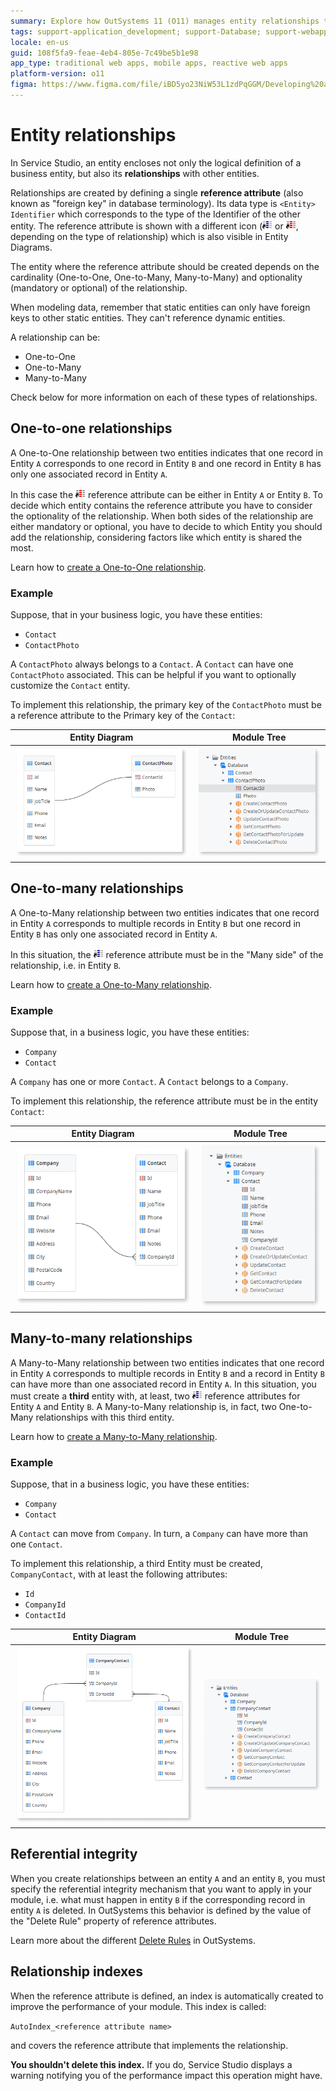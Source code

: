 ```yaml
---
summary: Explore how OutSystems 11 (O11) manages entity relationships through reference attributes and ensures data integrity and performance optimization.
tags: support-application_development; support-Database; support-webapps
locale: en-us
guid: 108f5fa9-feae-4eb4-805e-7c49be5b1e98
app_type: traditional web apps, mobile apps, reactive web apps
platform-version: o11
figma: https://www.figma.com/file/iBD5yo23NiW53L1zdPqGGM/Developing%20an%20Application?node-id=159:3
---
```


# Entity relationships

In Service Studio, an entity encloses not only the logical definition of a business entity, but also its **relationships** with other entities.

Relationships are created by defining a single **reference attribute** (also known as "foreign key" in database terminology). Its data type is `<Entity> Identifier` which corresponds to the type of the Identifier of the other entity. The reference attribute is shown with a different icon (![Icon representing a reference attribute in OutSystems](images/reference-attr.png "Reference Attribute Icon") or ![Icon representing a key reference attribute in OutSystems](images/key-reference-attr.png "Key Reference Attribute Icon"), depending on the type of relationship) which is also visible in Entity Diagrams. 

The entity where the reference attribute should be created depends on the cardinality (One-to-One, One-to-Many, Many-to-Many) and optionality (mandatory or optional) of the relationship.

<div class="info" markdown="1">

When modeling data, remember that static entities can only have foreign keys to other static entities. They can't reference dynamic entities.

</div>

A relationship can be:

* One-to-One
* One-to-Many
* Many-to-Many

Check below for more information on each of these types of relationships.


## One-to-one relationships

A One-to-One relationship between two entities indicates that one record in Entity `A` corresponds to one record in Entity `B` and one record in Entity `B` has only one associated record in Entity `A`. 

In this case the ![Icon representing a key reference attribute in OutSystems](images/key-reference-attr.png "Key Reference Attribute Icon") reference attribute can be either in Entity `A` or Entity `B`. To decide which entity contains the reference attribute you have to consider the optionality of the relationship. When both sides of the relationship are either mandatory or optional, you have to decide to which Entity you should add the relationship, considering factors like which entity is shared the most.

Learn how to [create a One-to-One relationship](relationship-one-to-one.md).

### Example

Suppose, that in your business logic, you have these entities:

* `Contact`
* `ContactPhoto`

A `ContactPhoto` always belongs to a `Contact`. A `Contact` can have one `ContactPhoto` associated. This can be helpful if you want to optionally customize the `Contact` entity.

To implement this relationship, the primary key of the `ContactPhoto` must be a reference attribute to the Primary key of the `Contact`:

Entity Diagram | Module Tree
---------------|------------
![Entity diagram illustrating a one-to-one relationship in OutSystems](images/one-to-one-entity-diagram.png "One-to-One Entity Diagram") | ![Module tree view showing a one-to-one relationship in OutSystems](images/one-to-one-module-tree.png "One-to-One Module Tree")

## One-to-many relationships

A One-to-Many relationship between two entities indicates that one record in Entity `A` corresponds to multiple records in Entity `B` but one record in Entity `B` has only one associated record in Entity `A`.

In this situation, the ![Icon representing a reference attribute in OutSystems](images/reference-attr.png "Reference Attribute Icon") reference attribute must be in the "Many side" of the relationship, i.e. in Entity `B`.

Learn how to [create a One-to-Many relationship](relationship-one-to-many.md).

### Example

Suppose that, in a business logic, you have these entities:

* `Company`
* `Contact`

A `Company` has one or more `Contact`. A `Contact` belongs to a `Company`.

To implement this relationship, the reference attribute must be in the entity `Contact`:

Entity Diagram | Module Tree
---------------|------------
![Entity diagram illustrating a one-to-many relationship in OutSystems](images/one-to-many-entity-diagram.png "One-to-Many Entity Diagram") | ![Module tree view showing a one-to-many relationship in OutSystems](images/one-to-many-module-tree.png "One-to-Many Module Tree")


## Many-to-many relationships

A Many-to-Many relationship between two entities indicates that one record in Entity `A` corresponds to multiple records in Entity `B` and a record in Entity `B` can have more than one associated record in Entity `A`. In this situation, you must create a **third** entity with, at least, two ![Icon representing a reference attribute in OutSystems](images/reference-attr.png "Reference Attribute Icon") reference attributes for Entity `A` and Entity `B`. A Many-to-Many relationship is, in fact, two One-to-Many relationships with this third entity.

Learn how to [create a Many-to-Many relationship](relationship-many-to-many.md).

### Example

Suppose, that in a business logic, you have these entities:

* `Company`
* `Contact`

A `Contact` can move from `Company`. In turn, a `Company` can have more than one `Contact`.

To implement this relationship, a third Entity must be created, `CompanyContact`, with at least the following attributes:

* `Id`
* `CompanyId`
* `ContactId`

Entity Diagram | Module Tree
---------------|------------
![Entity diagram illustrating a many-to-many relationship in OutSystems](images/many-to-many-entity-diagram.png "Many-to-Many Entity Diagram") | ![Module tree view showing a many-to-many relationship in OutSystems](images/many-to-many-module-tree.png "Many-to-Many Module Tree")


## Referential integrity

When you create relationships between an entity `A` and an entity `B`, you must specify the referential integrity mechanism that you want to apply in your module, i.e. what must happen in entity `B` if the corresponding record in entity `A` is deleted. In OutSystems this behavior is defined by the value of the "Delete Rule" property of reference attributes.

Learn more about the different [Delete Rules](delete-rules.md) in OutSystems.


## Relationship indexes

When the reference attribute is defined, an index is automatically created to improve the performance of your module. This index is called:

`AutoIndex_<reference attribute name>`

and covers the reference attribute that implements the relationship.

**You shouldn't delete this index.** If you do, Service Studio displays a warning notifying you of the performance impact this operation might have.




